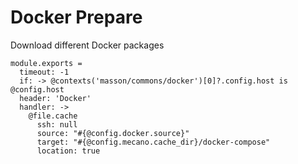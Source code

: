 # Docker Prepare

Download different Docker packages

    module.exports =
      timeout: -1
      if: -> @contexts('masson/commons/docker')[0]?.config.host is @config.host
      header: 'Docker'
      handler: ->
        @file.cache
          ssh: null
          source: "#{@config.docker.source}"
          target: "#{@config.mecano.cache_dir}/docker-compose"
          location: true
